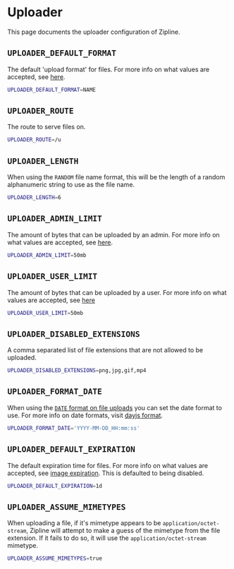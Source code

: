 # Uploader
This page documents the uploader configuration of Zipline.

## `UPLOADER_DEFAULT_FORMAT`
The default 'upload format' for files. For more info on what values are accepted, see [here](/docs/guides/upload-options#image-format).
```bash
UPLOADER_DEFAULT_FORMAT=NAME
```

## `UPLOADER_ROUTE`
The route to serve files on.
```bash
UPLOADER_ROUTE=/u
```

## `UPLOADER_LENGTH`
When using the `RANDOM` file name format, this will be the length of a random alphanumeric string to use as the file name.
```bash
UPLOADER_LENGTH=6
```

## `UPLOADER_ADMIN_LIMIT`
The amount of bytes that can be uploaded by an admin. For more info on what values are accepted, see [here](/docs/guides/byte-format).
```bash
UPLOADER_ADMIN_LIMIT=50mb
```

## `UPLOADER_USER_LIMIT`
The amount of bytes that can be uploaded by a user. For more info on what values are accepted, see [here](/docs/guides/byte-format)
```bash
UPLOADER_USER_LIMIT=50mb
```

## `UPLOADER_DISABLED_EXTENSIONS`
A comma separated list of file extensions that are not allowed to be uploaded.
```bash
UPLOADER_DISABLED_EXTENSIONS=png,jpg,gif,mp4
```

## `UPLOADER_FORMAT_DATE`
When using the [`DATE` format on file uploads](/docs/guides/upload-options#image-format) you can set the date format to use. For more info on date formats, visit [dayjs format](https://day.js.org/docs/en/display/format).

```bash
UPLOADER_FORMAT_DATE='YYYY-MM-DD_HH:mm:ss'
```

## `UPLOADER_DEFAULT_EXPIRATION`
The default expiration time for files. For more info on what values are accepted, see [image expiration](/docs/guides/upload-options#image-expiration). This is defaulted to being disabled.
```bash
UPLOADER_DEFAULT_EXPIRATION=1d
```

## `UPLOADER_ASSUME_MIMETYPES`
When uploading a file, if it's mimetype appears to be `application/octet-stream`, Zipline will attempt to make a guess of the mimetype from the file extension. If it fails to do so, it will use the `application/octet-stream` mimetype.
```bash
UPLOADER_ASSUME_MIMETYPES=true
```